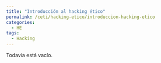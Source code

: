 ```yaml
---
title: "Introducción al hacking ético"
permalink: /ceti/hacking-etico/introduccion-hacking-etico
categories:
  - HE
tags:
  - Hacking
---
```


Todavía está vacío.
